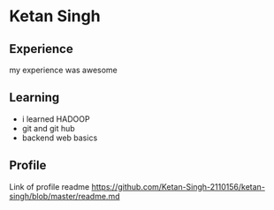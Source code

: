 # Ketan Singh

## Experience
my experience was awesome
## Learning
- i learned HADOOP
- git and git hub
- backend web basics

## Profile
Link of profile readme https://github.com/Ketan-Singh-2110156/ketan-singh/blob/master/readme.md
